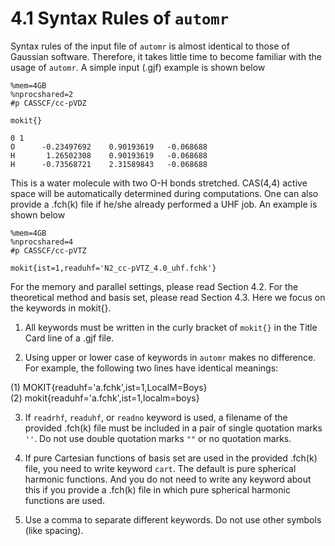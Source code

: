 # 4.1 Syntax Rules of `automr`
Syntax rules of the input file of `automr` is almost identical to those of Gaussian software. Therefore, it takes little time to become familiar with the usage of `automr`. A simple input (.gjf) example is shown below
```
%mem=4GB
%nprocshared=2
#p CASSCF/cc-pVDZ

mokit{}

0 1
O      -0.23497692    0.90193619   -0.068688
H       1.26502308    0.90193619   -0.068688
H      -0.73568721    2.31589843   -0.068688
```
This is a water molecule with two O-H bonds stretched. CAS(4,4) active space will be automatically determined during computations. One can also provide a .fch(k) file if he/she already performed a UHF job. An example is shown below
```
%mem=4GB
%nprocshared=4
#p CASSCF/cc-pVTZ

mokit{ist=1,readuhf='N2_cc-pVTZ_4.0_uhf.fchk'}
```
For the memory and parallel settings, please read Section 4.2. For the theoretical method and basis set, please read Section 4.3. Here we focus on the keywords in mokit{}.

1. All keywords must be written in the curly bracket of `mokit{}` in the Title Card line of a .gjf file.

2. Using upper or lower case of keywords in `automr` makes no difference. For example, the following two lines have identical meanings:

(1) MOKIT{readuhf='a.fchk',ist=1,LocalM=Boys}  
(2) mokit{readuhf='a.fchk',ist=1,localm=boys}

3. If `readrhf`, `readuhf`, or `readno` keyword is used, a filename of the provided .fch(k) file must be included in a pair of single quotation marks `''`. Do not use double quotation marks `""` or no quotation marks.

4. If pure Cartesian functions of basis set are used in the provided .fch(k) file, you need to write keyword `cart`. The default is pure spherical harmonic functions. And you do not need to write any keyword about this if you provide a .fch(k) file in which pure spherical harmonic functions are used.

5. Use a comma to separate different keywords. Do not use other symbols (like spacing).


